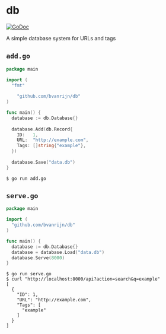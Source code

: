 # db
[![GoDoc](https://godoc.org/github.com/bvanrijn/db?status.svg)](https://godoc.org/github.com/bvanrijn/db)

A simple database system for URLs and tags

## `add.go`
```go
package main

import (
  "fmt"
  
	"github.com/bvanrijn/db"
)

func main() {
  database := db.Database{}
  
  database.Add(db.Record{
    ID:   1,
    URL:  "http://example.com",
    Tags: []string{"example"},
  })
  
  database.Save("data.db")
}
```

`$ go run add.go`

## `serve.go`

```go
package main

import (
  "github.com/bvanrijn/db"
)

func main() {
  database := db.Database{}
  database = database.Load("data.db")
  database.Serve(8000)
}
```

```
$ go run serve.go
$ curl "http://localhost:8000/api?action=search&q=example"
[
  {
    "ID": 1,
    "URL": "http://example.com",
    "Tags": [
      "example"
    ]
  }
]
```
